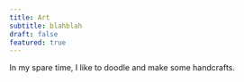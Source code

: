 ```yaml
---
title: Art
subtitle: blahblah
draft: false
featured: true
---
```


In my spare time, I like to doodle and make some handcrafts. 